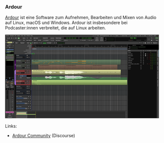 ### Ardour

[Ardour](https://ardour.org) ist eine Software zum Aufnehmen, Bearbeiten und Mixen von Audio auf Linux, macOS und Windows. Ardour ist insbesondere bei Podcaster:innen verbreitet, die auf Linux arbeiten.

![](images/screenshot-ardour.png)

Links:

- [Ardour Community](https://discourse.ardour.org/) (Discourse)
